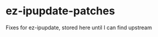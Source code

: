 ez-ipupdate-patches
===================

Fixes for ez-ipupdate, stored here until I can find upstream
